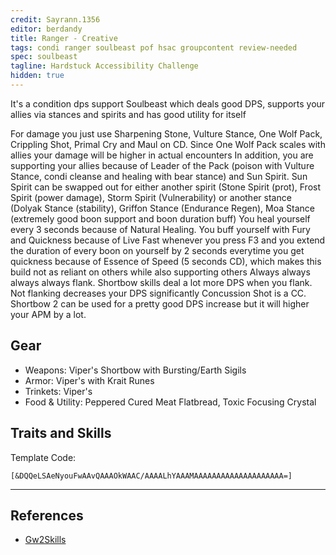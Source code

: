 ```yaml
---
credit: Sayrann.1356
editor: berdandy
title: Ranger - Creative
tags: condi ranger soulbeast pof hsac groupcontent review-needed
spec: soulbeast
tagline: Hardstuck Accessibility Challenge
hidden: true
---
```


It's a condition dps support Soulbeast which deals good DPS, supports your allies via stances and spirits and has good utility for itself

For damage you just use Sharpening Stone, Vulture Stance, One Wolf Pack, Crippling Shot, Primal Cry and Maul on CD. Since One Wolf Pack scales with allies your damage will be higher in actual encounters
In addition, you are supporting your allies because of Leader of the Pack (poison with Vulture Stance, condi cleanse and healing with bear stance) and Sun Spirit. Sun Spirit can be swapped out for either another spirit (Stone Spirit (prot), Frost Spirit (power damage), Storm Spirit (Vulnerability) or another stance (Dolyak Stance (stability), Griffon Stance (Endurance Regen), Moa Stance (extremely good boon support and boon duration buff)
You heal yourself every 3 seconds because of Natural Healing. You buff yourself with Fury and Quickness because of Live Fast whenever you press F3 and you extend the duration of every boon on yourself by 2 seconds everytime you get quickness because of Essence of Speed (5 seconds CD), which makes this build not as reliant on others while also supporting others
Always always always always flank. Shortbow skills deal a lot more DPS when you flank. Not flanking decreases your DPS significantly
Concussion Shot is a CC. Shortbow 2 can be used for a pretty good DPS increase but it will higher your APM by a lot.

## Gear

- Weapons: Viper's Shortbow with Bursting/Earth Sigils
- Armor: Viper's with Krait Runes
- Trinkets: Viper's
- Food & Utility: Peppered Cured Meat Flatbread, Toxic Focusing Crystal

## Traits and Skills

Template Code:

`[&DQQeLSAeNyouFwAAvQAAAOkWAAC/AAAALhYAAAMAAAAAAAAAAAAAAAAAAAA=]`

---

<div
  data-armory-embed='skills'
  data-armory-ids='44948,12498,40498,12537,45717'
>
</div>
<div
  data-armory-embed='specializations'
  data-armory-ids='30,32,55'
  data-armory-30-traits='1069,1846,1912'
  data-armory-32-traits='1072,970,1945'
  data-armory-55-traits='2071,2085,2128'
>
</div>
<script async src='https://unpkg.com/armory-embeds@^0.x.x/armory-embeds.js'></script>



## References

- [Gw2Skills](http://gw2skills.net/editor/?POQAUlRwUYSsPmJWaXeP1JkC-zRJYmRB/YEPB6UA+mGQcWB-e)
